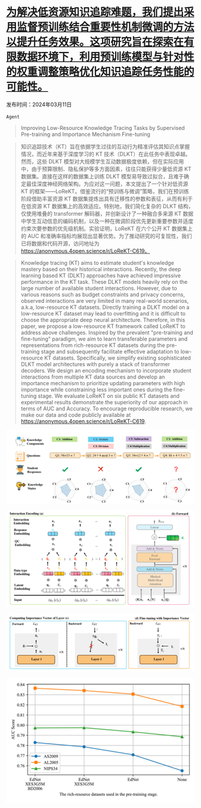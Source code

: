 # [为解决低资源知识追踪难题，我们提出采用监督预训练结合重要性机制微调的方法以提升任务效果。这项研究旨在探索在有限数据环境下，利用预训练模型与针对性的权重调整策略优化知识追踪任务性能的可能性。](https://arxiv.org/abs/2403.06725)

发布时间：2024年03月11日

`Agent`

> Improving Low-Resource Knowledge Tracing Tasks by Supervised Pre-training and Importance Mechanism Fine-tuning

> 知识追踪技术（KT）旨在依据学生过往的互动行为精准评估其知识点掌握情况，而近年来基于深度学习的 KT 技术（DLKT）在此任务中表现卓越。然而，这些 DLKT 模型对大规模学生互动数据极度依赖，但在实际应用中，由于预算限制、隐私保护等多方面因素，往往只能获得少量低资源 KT 数据集。直接在这样的数据集上训练 DLKT 模型易导致过拟合，且难于确定最佳深度神经网络架构。为应对这一问题，本文提出了一个针对低资源 KT 的框架——LoReKT。借鉴流行的“预训练与微调”策略，我们在预训练阶段借助丰富资源 KT 数据集提炼出具有迁移性的参数和表征，从而有利于在低资源 KT 数据集上的高效适应。特别地，我们简化复杂的 DLKT 结构，仅使用堆叠的 transformer 解码器，并创新设计了一种融合多来源 KT 数据中学生互动信息的编码机制，以及一种在微调阶段优先更新重要参数并适度约束次要参数的优先级机制。实验证明，LoReKT 在六个公开 KT 数据集上的 AUC 和准确率指标均展现出显著优势。为了推动研究的可复现性，我们已将数据和代码开源，访问地址为 https://anonymous.4open.science/r/LoReKT-C619。

> Knowledge tracing (KT) aims to estimate student's knowledge mastery based on their historical interactions. Recently, the deep learning based KT (DLKT) approaches have achieved impressive performance in the KT task. These DLKT models heavily rely on the large number of available student interactions. However, due to various reasons such as budget constraints and privacy concerns, observed interactions are very limited in many real-world scenarios, a.k.a, low-resource KT datasets. Directly training a DLKT model on a low-resource KT dataset may lead to overfitting and it is difficult to choose the appropriate deep neural architecture. Therefore, in this paper, we propose a low-resource KT framework called LoReKT to address above challenges. Inspired by the prevalent "pre-training and fine-tuning" paradigm, we aim to learn transferable parameters and representations from rich-resource KT datasets during the pre-training stage and subsequently facilitate effective adaptation to low-resource KT datasets. Specifically, we simplify existing sophisticated DLKT model architectures with purely a stack of transformer decoders. We design an encoding mechanism to incorporate student interactions from multiple KT data sources and develop an importance mechanism to prioritize updating parameters with high importance while constraining less important ones during the fine-tuning stage. We evaluate LoReKT on six public KT datasets and experimental results demonstrate the superiority of our approach in terms of AUC and Accuracy. To encourage reproducible research, we make our data and code publicly available at https://anonymous.4open.science/r/LoReKT-C619.

![为解决低资源知识追踪难题，我们提出采用监督预训练结合重要性机制微调的方法以提升任务效果。这项研究旨在探索在有限数据环境下，利用预训练模型与针对性的权重调整策略优化知识追踪任务性能的可能性。](../../../paper_images/2403.06725/x1.png)

![为解决低资源知识追踪难题，我们提出采用监督预训练结合重要性机制微调的方法以提升任务效果。这项研究旨在探索在有限数据环境下，利用预训练模型与针对性的权重调整策略优化知识追踪任务性能的可能性。](../../../paper_images/2403.06725/x2.png)

![为解决低资源知识追踪难题，我们提出采用监督预训练结合重要性机制微调的方法以提升任务效果。这项研究旨在探索在有限数据环境下，利用预训练模型与针对性的权重调整策略优化知识追踪任务性能的可能性。](../../../paper_images/2403.06725/x3.png)

![为解决低资源知识追踪难题，我们提出采用监督预训练结合重要性机制微调的方法以提升任务效果。这项研究旨在探索在有限数据环境下，利用预训练模型与针对性的权重调整策略优化知识追踪任务性能的可能性。](../../../paper_images/2403.06725/x4.png)